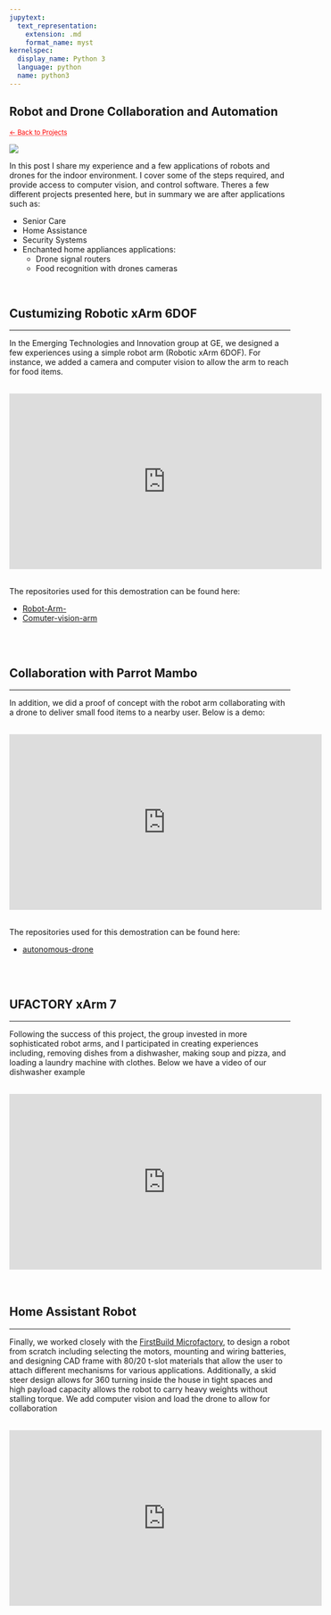 ```yaml
---
jupytext:
  text_representation:
    extension: .md
    format_name: myst
kernelspec:
  display_name: Python 3
  language: python
  name: python3
---
```


## Robot and Drone Collaboration and Automation

 <sub> <a href="https://jmhuer.github.io/mini_book/_build/html/docs/portfolio.html" style="color: red; text-decoration: underline;text-decoration-style: dotted;">← Back to Projects</a> </sub>

<img src="../../../../images/robotautonomy.jpg" align="center"/>

<br>

In this post I share my experience and a few applications of robots and drones for the indoor environment. I cover some of the steps required, and provide access to computer vision, and control software. Theres a few different projects presented here, but in summary we are after applications such as:
- Senior Care
- Home Assistance
- Security Systems
- Enchanted home appliances applications:
  - Drone signal routers
  - Food recognition with drones cameras

<br>


## Custumizing Robotic xArm 6DOF
---

In the Emerging Technologies and Innovation group at GE, we designed a few experiences using a simple
robot arm (Robotic xArm 6DOF). For instance, we added a camera and computer vision to allow the arm to reach
for food items.

<br>
 <div align="center">   <iframe width="560" height="315"
src="https://www.youtube.com/embed/opX3knb1254"
frameborder="0"
allow="accelerometer; autoplay; encrypted-media; gyroscope; picture-in-picture"
allowfullscreen
></iframe></div>

<br>

The repositories used for this demostration can be found here:
- [Robot-Arm-](https://github.com/srinithish/Robotic-Hand-)
- [Comuter-vision-arm](https://github.com/srinithish/Smarttable)

<br>
<br>

## Collaboration with Parrot Mambo
---

In addition, we did a proof of concept with the robot arm collaborating with a drone to
deliver small food items to a nearby user. Below is a demo:

<br>
 <div align="center">   <iframe width="560" height="315"
src="https://www.youtube.com/embed/tN8Z80PSc-M"
frameborder="0"
allow="accelerometer; autoplay; encrypted-media; gyroscope; picture-in-picture"
allowfullscreen
></iframe></div>
<br>

The repositories used for this demostration can be found here:
- [autonomous-drone](https://github.com/jmhuer/DJITelloAutonomy2)

<br>
<br>


## UFACTORY xArm 7
---

Following the success of this project, the group invested in more sophisticated robot arms, and I
participated in creating experiences including, removing dishes from a dishwasher, making soup and
pizza, and loading a laundry machine with clothes. Below we have a video of our dishwasher example

<br>
 <div align="center">
  <iframe width="560" height="315"
src="https://www.youtube.com/embed/Nqcwmck2szk"
frameborder="0"
allow="accelerometer; autoplay; encrypted-media; gyroscope; picture-in-picture"
allowfullscreen
></iframe></div>

<br>
<br>


## Home Assistant Robot
---

Finally, we worked closely with the [FirstBuild Microfactory](https://firstbuild.com/), to design a robot from scratch including selecting the motors, mounting and wiring batteries, and designing CAD frame with 80/20 t-slot materials that allow the user to attach different mechanisms for various applications. Additionally, a skid steer design allows for 360 turning inside the house in tight spaces and high payload capacity allows the robot to carry heavy weights without stalling torque. We add computer vision and load the drone to allow for collaboration

<br>
 <div align="center">
  <iframe width="560" height="315"
src="https://www.youtube.com/embed/bEvj1QQuPf4"
frameborder="0"
allow="accelerometer; autoplay; encrypted-media; gyroscope; picture-in-picture"
allowfullscreen
></iframe></div>

<br>
<br>

















